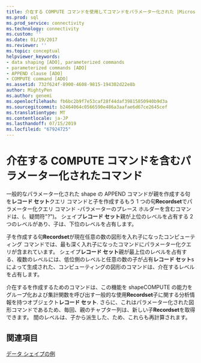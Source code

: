 ```yaml
---
title: 介在する COMPUTE コマンドを使用してコマンドをパラメーター化された |Microsoft Docs
ms.prod: sql
ms.prod_service: connectivity
ms.technology: connectivity
ms.custom: ''
ms.date: 01/19/2017
ms.reviewer: ''
ms.topic: conceptual
helpviewer_keywords:
- data shaping [ADO], parameterized commands
- parameterized commands [ADO]
- APPEND clause [ADO]
- COMPUTE command [ADO]
ms.assetid: 732f624f-8900-4608-9815-194302d22e8b
author: MightyPen
ms.author: genemi
ms.openlocfilehash: fb6bc2b9f7e53caf28f44daf39815850940b9d3a
ms.sourcegitcommit: b2464064c0566590e486a3aafae6d67ce2645cef
ms.translationtype: MT
ms.contentlocale: ja-JP
ms.lasthandoff: 07/15/2019
ms.locfileid: "67924725"
---
```

# <a name="parameterized-commands-with-intervening-compute-commands"></a>介在する COMPUTE コマンドを含むパラメーター化されたコマンド
一般的なパラメーター化された shape の APPEND コマンドが親を作成する句を**レコード セット**クエリ コマンドと子を作成するもう 1 つの句**Recordset**でパラメーター化クエリ コマンド -パラメーターのプレース ホルダーを含むコマンドは、(、疑問符"?")。 シェイプ**レコード セット**親が上位のレベルを占有する 2 つのレベルがあり、子は、下位のレベルを占有します。  
  
 子を作成する句**Recordset**が現在任意の数の図形を入れ子になったコンピューティング コマンドでは、最も深く入れ子になったコマンドにパラメーター化クエリが含まれています。 シェイプ**レコード セット**親が最上位のレベルを占有する、複数のレベルには、低位側のレベルと任意の数の子が占有**レコード セット**s によって生成された、コンピューティングの図形のコマンドは、介在するレベルを占有します。  
  
 介在するを作成するためのコマンドは、この機能を shapeCOMPUTE の能力をグループ化および集計関数を呼び出す一般的な使用**Recordset**子に関する分析情報を持つオブジェクト**レコード セット**. さらに、これはパラメーター化された図形コマンドであるため、毎回、親のチャプター列は、新しい子**Recordset**を取得できます。 間のレベルは、子から派生した、ため、これらも再計算されます。  
  
## <a name="see-also"></a>関連項目  
 [データ シェイプの例](../../../ado/guide/data/data-shaping-example.md)
